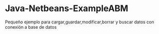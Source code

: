 # Java-Netbeans-ExampleABM
Pequeño ejemplo para cargar,guardar,modificar,borrar y buscar datos  con conexión a base de datos

